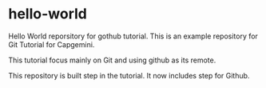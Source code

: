 # hello-world
Hello World reporsitory for gothub tutorial.
This is an example repository for Git Tutorial for Capgemini.

This tutorial focus mainly on Git and using github as its remote.

This repository is built step in the tutorial.
It now includes step for Github.
